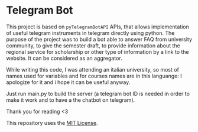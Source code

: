 # Telegram Bot

This project is based on `pyTelegramBotAPI` APIs, that allows implementation of useful telegram instruments in telegram directly using python. The purpose of the project was to build a bot able to answer FAQ from university community, to give the semester draft, to provide information about the regional service for scholarship or other type of information by a link to the website. 
It can be considered as an aggregator. 

While writing this code, I was attending an italian university, so most of names used for variables and for courses names are in this languange: I apologize for it and i hope it can be useful anyway.

Just run main.py to build the server (a telegram bot ID is needed in order to make it work and to have a the chatbot on telegram).

Thank you for reading <3

This repository uses the [MIT License](/LICENSE).
